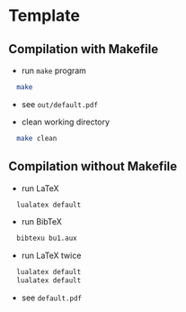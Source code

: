 # Template

## Compilation with Makefile

- run `make` program

``` bash
  make
```

- see `out/default.pdf` 

- clean working directory

``` bash
  make clean
```

## Compilation without Makefile

- run LaTeX

``` bash
  lualatex default
```

- run BibTeX

``` bash
  bibtexu bu1.aux
```

- run LaTeX twice

``` bash
  lualatex default
  lualatex default
```

- see `default.pdf`

